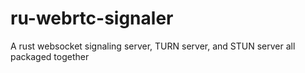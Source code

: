 # ru-webrtc-signaler
A rust websocket signaling server, TURN server, and STUN server all packaged together
